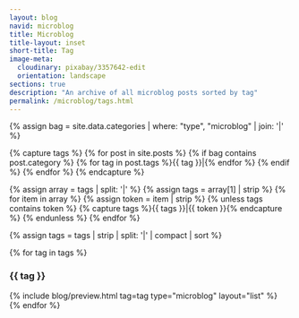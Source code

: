 ```yaml
---
layout: blog
navid: microblog
title: Microblog
title-layout: inset
short-title: Tag
image-meta:
  cloudinary: pixabay/3357642-edit
  orientation: landscape
sections: true
description: "An archive of all microblog posts sorted by tag"
permalink: /microblog/tags.html
---
```


{% assign bag = site.data.categories | where: "type", "microblog" | join: '|' %}

{% capture tags %}
  {% for post in site.posts %}
    {% if bag contains post.category %}
      {% for tag in post.tags %}{{ tag }}|{% endfor %}
    {% endif %}
  {% endfor %}
{% endcapture %}

{% assign array = tags | split: '|' %}
{% assign tags = array[1] | strip %}
{% for item in array %}
  {% assign token = item | strip %}
  {% unless tags contains token %}
    {% capture tags %}{{ tags }}|{{ token }}{% endcapture %}
  {% endunless %}
{% endfor %}

{% assign tags = tags | strip | split: '|' | compact | sort %}

{% for tag in tags %}
<div id="{{ tag }}" class="hidden">
  <section class="dark-grey">
    <h3>{{ tag }}</h3>
  </section>
  <section class="grey">
    {% include blog/preview.html tag=tag type="microblog" layout="list" %}
  </section>
</div>
{% endfor %}
